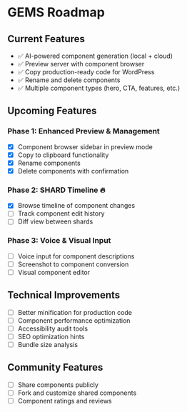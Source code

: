 # GEMS Roadmap

## Current Features
- ✅ AI-powered component generation (local + cloud)
- ✅ Preview server with component browser
- ✅ Copy production-ready code for WordPress
- ✅ Rename and delete components
- ✅ Multiple component types (hero, CTA, features, etc.)

## Upcoming Features

### Phase 1: Enhanced Preview & Management
- [x] Component browser sidebar in preview mode
- [x] Copy to clipboard functionality
- [x] Rename components
- [x] Delete components with confirmation

### Phase 2: SHARD Timeline 🔥
- [x] Browse timeline of component changes
- [ ] Track component edit history
- [ ] Diff view between shards

### Phase 3: Voice & Visual Input
- [ ] Voice input for component descriptions
- [ ] Screenshot to component conversion
- [ ] Visual component editor

## Technical Improvements
- [ ] Better minification for production code
- [ ] Component performance optimization
- [ ] Accessibility audit tools
- [ ] SEO optimization hints
- [ ] Bundle size analysis

## Community Features
- [ ] Share components publicly
- [ ] Fork and customize shared components
- [ ] Component ratings and reviews